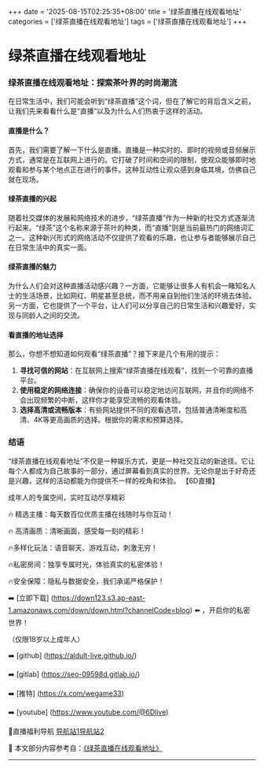 +++
date = '2025-08-15T02:25:35+08:00'
title = '绿茶直播在线观看地址'
categories = ['绿茶直播在线观看地址']
tags = ['绿茶直播在线观看地址']
+++

# 绿茶直播在线观看地址

### 绿茶直播在线观看地址：探索茶叶界的时尚潮流

在日常生活中，我们可能会听到“绿茶直播”这个词，但在了解它的背后含义之前，让我们先来看看什么是“直播”以及为什么人们热衷于这样的活动。

#### 直播是什么？
首先，我们需要了解一下什么是直播。直播是一种实时的、即时的视频或音频展示方式，通常是在互联网上进行的。它打破了时间和空间的限制，使观众能够即时地观看和参与某个地点正在进行的事件。这种互动性让观众感到身临其境，仿佛自己就在现场。

#### 绿茶直播的兴起
随着社交媒体的发展和网络技术的进步，“绿茶直播”作为一种新的社交方式逐渐流行起来。“绿茶”这个名称来源于茶叶的种类，而“直播”则是当前最热门的网络词汇之一。这种新兴形式的网络活动不仅提供了观看的乐趣，也让参与者能够展示自己在日常生活中的真实一面。

#### 绿茶直播的魅力
为什么人们会对这种直播活动感兴趣？一方面，它能够让很多人有机会一睹知名人士的生活场景，比如网红、明星甚至总统，而不用亲自到他们生活的环境去体验。另一方面，它也提供了一个平台，让人们可以分享自己的日常生活和兴趣爱好，实现与同龄人之间的交流。

#### 看直播的地址选择
那么，你想不想知道如何观看“绿茶直播”？接下来是几个有用的提示：

1. **寻找可信的网站**：在互联网上搜索“绿茶直播在线观看”，找到一个可靠的直播平台。
2. **使用稳定的网络连接**：确保你的设备可以稳定地访问互联网，并且你的网络不会出现频繁的中断，这样你才能享受流畅的观看体验。
3. **选择高清或流畅版本**：有些网站提供不同的观看选项，包括普通清晰度和高清、4K等更高画质的选择。根据你的需求和预算选择。

### 结语
“绿茶直播在线观看地址”不仅是一种娱乐方式，更是一种社交互动的新途径。它让每个人都成为自己故事的一部分，通过屏幕看到真实的世界。无论你是出于好奇还是兴趣，这样的活动都能为你提供不一样的视角和体验。
【6D直播】

 成年人的专属空间，实时互动尽享精彩

🔥 精选主播：每天数百位优质主播在线随时与你互动！

🔥 高清画质：清晰画面，感受每一刻的精彩！

🔥多样化玩法：语音聊天、游戏互动，刺激无穷！

🔥私密房间：独享专属时光，体验真实的私密体验！

🔥安全保障：隐私与数据安全，我们承诺严格保护！

➡️ [立即下载] (https://down123.s3.ap-east-1.amazonaws.com/down/down.html?channelCode=blog) ⬅️ ，开启你的私密世界！

 （仅限18岁以上成年人）

➡️ [github] (https://aldult-live.github.io/)

➡️ [gitlab] (https://seo-09598d.gitlab.io/)

➡️ [推特] (https://x.com/wegame33)

➡️ [youtube] (https://www.youtube.com/@6Dlive)

🔞直播福利导航   [导航站1](https://webstack-86085a.gitlab.io/)[导航站2](https://onlygit123-2.github.io/)

📘 本文部分内容参考自：[《绿茶直播在线观看地址》](https://webstack-hugo-10.pages.dev/)

---
